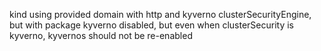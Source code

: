 kind using provided domain with http and kyverno clusterSecurityEngine,
but with package kyverno disabled, 
but even when clusterSecurity is kyverno, kyvernos should not be re-enabled
